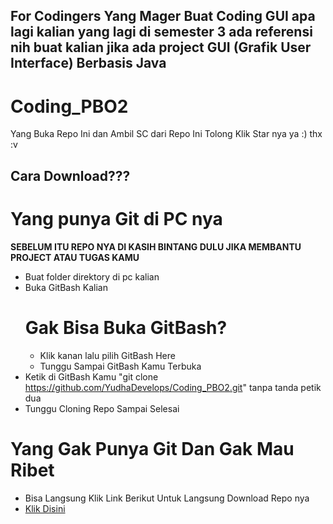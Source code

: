 ## For Codingers Yang Mager Buat Coding GUI apa lagi kalian yang lagi di semester 3 ada referensi nih buat kalian jika ada project GUI (Grafik User Interface) Berbasis Java

# Coding_PBO2
Yang Buka Repo Ini dan Ambil SC dari Repo Ini Tolong Klik Star nya ya :) thx :v

## Cara Download???

# Yang punya Git di PC nya
<strong> SEBELUM ITU REPO NYA DI KASIH BINTANG DULU JIKA MEMBANTU PROJECT ATAU TUGAS KAMU </strong>
- Buat folder direktory di pc kalian
- Buka GitBash Kalian 
  # Gak Bisa Buka GitBash?
    - Klik kanan lalu pilih GitBash Here
    - Tunggu Sampai GitBash Kamu Terbuka
- Ketik di GitBash Kamu "git clone https://github.com/YudhaDevelops/Coding_PBO2.git" tanpa tanda petik dua
- Tunggu Cloning Repo Sampai Selesai

# Yang Gak Punya Git Dan Gak Mau Ribet 
- Bisa Langsung Klik Link Berikut Untuk Langsung Download Repo nya
- <a href="https://github.com/YudhaDevelops/Coding_PBO2/archive/refs/heads/main.zip" target="_blank">Klik Disini</a>
